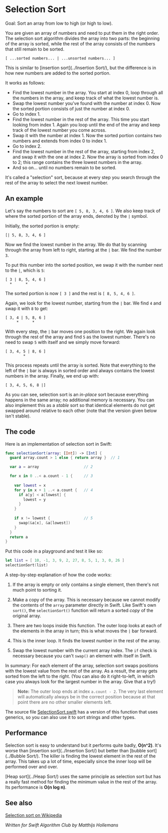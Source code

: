 # Selection Sort

Goal: Sort an array from low to high (or high to low).

You are given an array of numbers and need to put them in the right order. The selection sort algorithm divides the array into two parts: the beginning of the array is sorted, while the rest of the array consists of the numbers that still remain to be sorted. 

	[ ...sorted numbers... | ...unsorted numbers... ]

This is similar to [insertion sort](../Insertion Sort/), but the difference is in how new numbers are added to the sorted portion.

It works as follows:

- Find the lowest number in the array. You start at index 0, loop through all the numbers in the array, and keep track of what the lowest number is.
- Swap the lowest number you've found with the number at index 0. Now the sorted portion consists of just the number at index 0.
- Go to index 1.
- Find the lowest number in the rest of the array. This time you start looking from index 1. Again you loop until the end of the array and keep track of the lowest number you come across.
- Swap it with the number at index 1. Now the sorted portion contains two numbers and extends from index 0 to index 1.
- Go to index 2.
- Find the lowest number in the rest of the array, starting from index 2, and swap it with the one at index 2. Now the array is sorted from index 0 to 2; this range contains the three lowest numbers in the array.
- And so on... until no numbers remain to be sorted.

It's called a "selection" sort, because at every step you search through the rest of the array to select the next lowest number.

## An example

Let's say the numbers to sort are `[ 5, 8, 3, 4, 6 ]`. We also keep track of where the sorted portion of the array ends, denoted by the `|` symbol. 

Initially, the sorted portion is empty:

	[| 5, 8, 3, 4, 6 ]

Now we find the lowest number in the array. We do that by scanning through the array from left to right, starting at the `|` bar. We find the number `3`.

To put this number into the sorted position, we swap it with the number next to the `|`, which is `5`:

	[ 3 | 8, 5, 4, 6 ]
	  *      *

The sorted portion is now `[ 3 ]` and the rest is `[ 8, 5, 4, 6 ]`.

Again, we look for the lowest number, starting from the `|` bar. We find `4` and swap it with `8` to get:

	[ 3, 4 | 5, 8, 6 ]
	     *      *

With every step, the `|` bar moves one position to the right. We again look through the rest of the array and find `5` as the lowest number. There's no need to swap `5` with itself and we simply move forward:

	[ 3, 4, 5 | 8, 6 ]
	        *

This process repeats until the array is sorted. Note that everything to the left of the `|` bar is always in sorted order and always contains the lowest numbers in the array. Finally, we end up with:

	[ 3, 4, 5, 6, 8 |]

As you can see, selection sort is an *in-place* sort because everything happens in the same array; no additional memory is necessary. You can also implement this as a *stable* sort so that identical elements do not get swapped around relative to each other (note that the version given below isn't stable).

## The code

Here is an implementation of selection sort in Swift:

```swift
func selectionSort(array: [Int]) -> [Int] {
  guard array.count > 1 else { return array }  // 1

  var a = array                    // 2

  for x in 0 ..< a.count - 1 {     // 3
    
    var lowest = x
    for y in x + 1 ..< a.count {   // 4
      if a[y] < a[lowest] {
        lowest = y
      }
    }
    
    if x != lowest {               // 5
      swap(&a[x], &a[lowest])
    }
  }
  return a
}
```

Put this code in a playground and test it like so:

```swift
let list = [ 10, -1, 3, 9, 2, 27, 8, 5, 1, 3, 0, 26 ]
selectionSort(list)
```

A step-by-step explanation of how the code works:

1. If the array is empty or only contains a single element, then there's not much point to sorting it.

2. Make a copy of the array. This is necessary because we cannot modify the contents of the `array` parameter directly in Swift. Like Swift's own `sort()`, the `selectionSort()` function will return a sorted *copy* of the original array.

3. There are two loops inside this function. The outer loop looks at each of the elements in the array in turn; this is what moves the `|` bar forward.

4. This is the inner loop. It finds the lowest number in the rest of the array.

5. Swap the lowest number with the current array index. The `if` check is necessary because you can't `swap()` an element with itself in Swift.

In summary: For each element of the array, selection sort swaps positions with the lowest value from the rest of the array. As a result, the array gets sorted from the left to the right. (You can also do it right-to-left, in which case you always look for the largest number in the array. Give that a try!)

> **Note:** The outer loop ends at index `a.count - 2`. The very last element will automatically always be in the correct position because at that point there are no other smaller elements left.

The source file [SelectionSort.swift](SelectionSort.swift) has a version of this function that uses generics, so you can also use it to sort strings and other types.

## Performance

Selection sort is easy to understand but it performs quite badly, **O(n^2)**. It's worse than [insertion sort](../Insertion Sort/) but better than [bubble sort](../Bubble Sort/). The killer is  finding the lowest element in the rest of the array. This takes up a lot of time, especially since the inner loop will be performed over and over.

[Heap sort](../Heap Sort/) uses the same principle as selection sort but has a really fast method for finding the minimum value in the rest of the array. Its performance is **O(n log n)**.

## See also

[Selection sort on Wikipedia](https://en.wikipedia.org/wiki/Selection_sort)

*Written for Swift Algorithm Club by Matthijs Hollemans*
